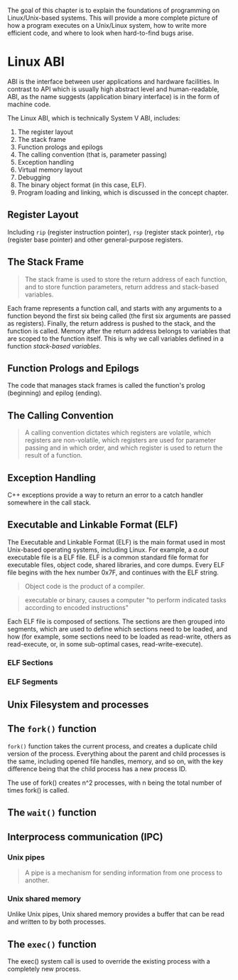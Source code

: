 The goal of this chapter is to explain the foundations of programming on Linux/Unix-based systems. This will provide a more complete picture of how a program executes on a Unix/Linux system, how to write more efficient code, and where to look when hard-to-find bugs arise.

# Linux ABI

ABI is the interface between user applications and hardware facilities. In contrast to API which is usually high abstract level and human-readable, ABI, as the name suggests (application binary interface) is in the form of machine code.

The Linux ABI, which is technically System V ABI, includes:
1. The register layout
2. The stack frame
3. Function prologs and epilogs
4. The calling convention (that is, parameter passing)
5. Exception handling
6. Virtual memory layout
7. Debugging
8. The binary object format (in this case, ELF).
9. Program loading and linking, which is discussed in the concept chapter.

## Register Layout

Including `rip` (register instruction pointer), `rsp` (register stack pointer), `rbp` (register base pointer) and other general-purpose registers.

## The Stack Frame

>The stack frame is used to store the return address of each function, and to store function parameters, return address and stack-based variables.

Each frame represents a function call, and starts with any arguments to a function beyond the first six being called (the first six arguments are passed as registers). Finally, the return address is pushed to the stack, and the function is called. Memory after the return address belongs to variables that are scoped to the function itself. This is why we call variables defined in a function *stack-based variables*. 

## Function Prologs and Epilogs

The code that manages stack frames is called the function's prolog (beginning) and epilog (ending).

## The Calling Convention

>A calling convention dictates which registers are volatile, which registers are non-volatile, which registers are used for parameter passing and in which order, and which register is used to return the result of a function.

## Exception Handling

C++ exceptions provide a way to return an error to a catch handler somewhere in the call stack.


## Executable and Linkable Format (ELF)

The Executable and Linkable Format (ELF) is the main format used in most Unix-based operating systems, including Linux. For example, a *a.out* executable file is a ELF file. ELF is a common standard file format for executable files, object code, shared libraries, and core dumps. Every ELF file begins with the hex number 0x7F, and continues with the ELF string.

>Object code is the product of a compiler.

>executable or binary, causes a computer "to perform indicated tasks according to encoded instructions"


Each ELF file is composed of sections. The sections are then grouped into segments, which are used to define which sections need to be loaded, and how (for example, some sections need to be loaded as read-write, others as read-execute, or, in some sub-optimal cases, read-write-execute).

### ELF Sections

### ELF Segments

## Unix Filesystem and processes

## The `fork()` function

`fork()` function takes the current process, and creates a duplicate child version of the process. Everything about the parent and child processes is the same, including opened file handles, memory, and so on, with the key difference being that the child process has a new process ID.

The use of fork() creates n^2 processes, with n being the total number of times fork() is called.

## The `wait()` function

## Interprocess communication (IPC)

### Unix pipes

>A pipe is a mechanism for sending information from one process to another.

### Unix shared memory

Unlike Unix pipes, Unix shared memory provides a buffer that can be read and written to by both processes. 

## The `exec()` function

The exec() system call is used to override the existing process with a completely new process.






